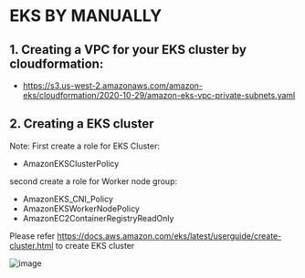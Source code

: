 # EKS BY MANUALLY

## 1. Creating a VPC for your EKS cluster by cloudformation:
- https://s3.us-west-2.amazonaws.com/amazon-eks/cloudformation/2020-10-29/amazon-eks-vpc-private-subnets.yaml

## 2. Creating a EKS cluster
Note: First create a role for EKS Cluster:
- AmazonEKSClusterPolicy

second create a role for Worker node group:
- AmazonEKS_CNI_Policy
- AmazonEKSWorkerNodePolicy
- AmazonEC2ContainerRegistryReadOnly

Please refer https://docs.aws.amazon.com/eks/latest/userguide/create-cluster.html   to create EKS cluster

![image](https://user-images.githubusercontent.com/50055329/180602131-6b8679cb-1652-4af1-8e49-b1fca5481726.png)
